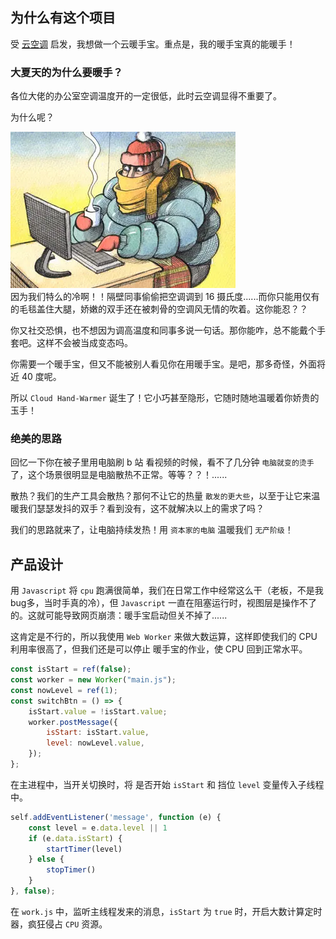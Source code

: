 
## 为什么有这个项目  

受 [云空调](https://github.com/YunYouJun/air-conditioner) 启发，我想做一个云暖手宝。重点是，我的暖手宝真的能暖手！  

### 大夏天的为什么要暖手？

各位大佬的办公室空调温度开的一定很低，此时云空调显得不重要了。

为什么呢？

![](./public/cold.webp)  
因为我们特么的冷啊！！隔壁同事偷偷把空调调到 16 摄氏度......而你只能用仅有的毛毯盖住大腿，娇嫩的双手还在被刺骨的空调风无情的吹着。这你能忍？？

你又社交恐惧，也不想因为调高温度和同事多说一句话。那你能咋，总不能戴个手套吧。这样不会被当成变态吗。

你需要一个暖手宝，但又不能被别人看见你在用暖手宝。是吧，那多奇怪，外面将近 40 度呢。

所以 `Cloud Hand-Warmer` 诞生了！它小巧甚至隐形，它随时随地温暖着你娇贵的玉手！

### 绝美的思路

回忆一下你在被子里用电脑刷 b 站 看视频的时候，看不了几分钟 `电脑就变的烫手` 了，这个场景很明显是电脑散热不正常。等等？？！......

散热？我们的生产工具会散热？那何不让它的热量 `散发的更大些`，以至于让它来温暖我们瑟瑟发抖的双手？看到没有，这不就解决以上的需求了吗？

我们的思路就来了，让电脑持续发热！用 `资本家的电脑` 温暖我们 `无产阶级`！  

## 产品设计  

用 `Javascript` 将 `cpu` 跑满很简单，我们在日常工作中经常这么干（老板，不是我bug多，当时手真的冷），但 `Javascript` 一直在阻塞运行时，视图层是操作不了的。这就可能导致网页崩溃：暖手宝启动但关不掉了......  

这肯定是不行的，所以我使用 `Web Worker` 来做大数运算，这样即使我们的 CPU 利用率很高了，但我们还是可以停止 暖手宝的作业，使 CPU 回到正常水平。  
```javascript
const isStart = ref(false);
const worker = new Worker("main.js");
const nowLevel = ref(1);
const switchBtn = () => {
    isStart.value = !isStart.value;
    worker.postMessage({
        isStart: isStart.value,
        level: nowLevel.value,
    });
};
```
在主进程中，当开关切换时，将 是否开始 `isStart` 和 挡位 `level` 变量传入子线程中。
```javascript
self.addEventListener('message', function (e) {
    const level = e.data.level || 1
    if (e.data.isStart) {
        startTimer(level)
    } else {
        stopTimer()
    }
}, false);

```
在 `work.js` 中，监听主线程发来的消息，`isStart` 为 `true` 时，开启大数计算定时器，疯狂侵占 `CPU` 资源。